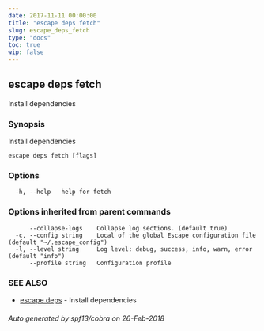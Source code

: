 ```yaml
---
date: 2017-11-11 00:00:00
title: "escape deps fetch"
slug: escape_deps_fetch
type: "docs"
toc: true
wip: false
---
```

## escape deps fetch

Install dependencies

### Synopsis


Install dependencies

```
escape deps fetch [flags]
```

### Options

```
  -h, --help   help for fetch
```

### Options inherited from parent commands

```
      --collapse-logs    Collapse log sections. (default true)
  -c, --config string    Local of the global Escape configuration file (default "~/.escape_config")
  -l, --level string     Log level: debug, success, info, warn, error (default "info")
      --profile string   Configuration profile
```

### SEE ALSO
* [escape deps](../escape_deps/)	 - Install dependencies

###### Auto generated by spf13/cobra on 26-Feb-2018
